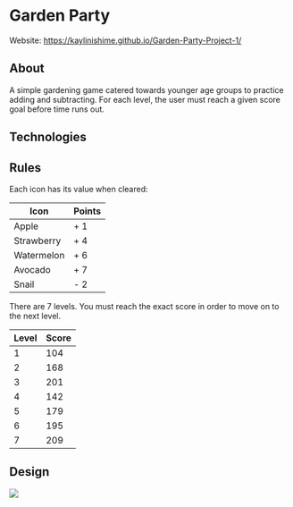 # Garden Party

Website: https://kaylinishime.github.io/Garden-Party-Project-1/

## About
A simple gardening game catered towards younger age groups to practice adding and subtracting. For each level, the user must reach a given score goal before time runs out. 

## Technologies

## Rules
Each icon has its value when cleared:

| Icon       | Points | 
| ---------- |:------ |
| Apple      | + 1    |
| Strawberry | + 4    |
| Watermelon | + 6    |
| Avocado    | + 7    |
| Snail      | - 2    |

There are 7 levels. You must reach the exact score in order to move on to the next level.

| Level      |  Score | 
| ---------- |:------ |
| 1          | 104    |
| 2          | 168    |
| 3          | 201    |
| 4          | 142    |
| 5          | 179    |
| 6          | 195    |
| 7          | 209    |
## Design
<img src="http://i.imgur.com/lzpg6Hj.jpg">
